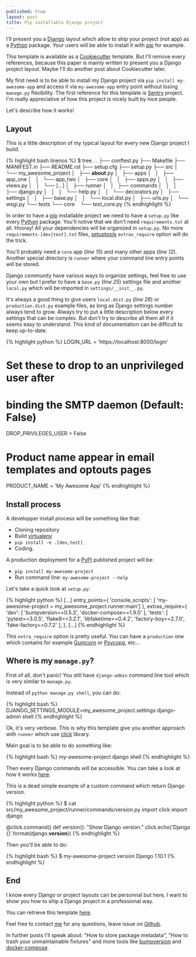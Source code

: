 ```yaml
---
published: true
layout: post
title: Pip installable Django project
---
```


I'll present you a [Django][1] layout which allow to ship your project (not app) as a [Python][5] package. Your users will be able to install it with [pip][2] for example.

This template is available as a [Cookiecutter][3] template. But I'll remove every references, because this paper is mainly written to present you a Django project layout. Maybe I'll do another post about Cookiecutter later.

My first need is to be able to install my Django project via `pip install my-awesome-app` and access it via `my-awesome-app` entry point
without losing `manage.py` flexibility.
The first reference for this template is [Sentry][4] project. I'm really appreciative of how this project is nicely built by nice people.

Let's describe how it works!

## Layout

This is a little description of my typical layout for every new Django project I build.

{% highlight bash linenos %}
$ tree .
.
├── conftest.py
├── Makefile
├── MANIFEST.in
├── README.rst
├── setup.cfg
├── setup.py
├── src
│   └── my_awesome_project
│       ├── __about__.py
│       ├── apps
│       │   ├── app_one
│       │   └── app_two
│       ├── core
│       │   ├── apps.py
│       │   ├── views.py
│       │   └── [...]
│       ├── runner
│       │   ├── commands
│       │   │   ├── django.py
│       │   │   └── help.py
│       │   └── decorators.py
│       ├── settings
│       │   ├── base.py
│       │   └── local.dist.py
│       ├── urls.py
│       └── wsgi.py
└── tests
    └── core
        └── test_core.py
{% endhighlight %}

In order to have a [pip][2] installable project we need to have a `setup.py` like every [Python][5] package.
You'll notive that we don't need `requirements.txt` at all. Hooray! All your dependencies will be organized in `setup.py`.
No more `requirements-[dev|test].txt` files, [setuptools][6] `extras_require` option will do the trick.

You'll probably need a `core` app (*line 15*) and many other apps (*line 12*). Another special directory is `runner` where your
command line entry points will be stored.

Django community have various ways to organize settings, feel free to use your own but I prefer to have a `base.py` (*line 25*) settings file and another `local.py` which will be imported in `settings/__init__.py`.

It's always a good thing to give users `local.dist.py` (*line 26*) or `production.dist.py` example files, as long as Django settings number always tend to grow.
Always try to put a little description below every settings that can be complex. But don't try to describe all them all if it seems easy to understand.
This kind of documentation can be difficult to keep up-to-date.

{% highlight python %}
LOGIN_URL = 'https://localhost:8000/login'
# Set these to drop to an unprivileged user after
# binding the SMTP daemon (Default: False)
DROP_PRIVILEGES_USER = False
# Product name appear in email templates and optouts pages
PRODUCT_NAME = 'My Awesome App'
{% endhighlight %}

## Install process

A developper install process will be something like that:

* Cloning repository
* Build [virtualenv][7]
* `pip install -e .[dev,test]`
* Coding.

A production deployment for a [PyPI][8] published project will be:

* `pip install my-awesome-project`
* Run command line: `my-awesome-project --help`

Let's take a quick look at `setup.py`:


{% highlight python %}
[...]
	entry_points={
        'console_scripts': [
            'my-awesome-project = my_awesome_project.runner:main']
    },
    extras_require={
        'dev': [
            'bumpversion==0.5.3',
            'docker-compose==1.9.0'
        ],
        'tests': [
            'pytest==3.0.5',
            'flake8==3.2.1',
            'libfaketime==0.4.2',
            'factory-boy==2.7.0',
            'fake-factory==0.7.2'
        ],
    },
[...]
{% endhighlight %}

This `extra_require` option is pretty useful. You can have a `production`
one which contains for example [Gunicorn][9] or [Psycopg][10], etc...

## Where is my `manage.py`?

First of all, don't panic! You still have `django-admin` command line tool which is very similar to `manage.py`.

Instead of `python manage.py shell`, you can do:

{% highlight bash %}
DJANGO_SETTINGS_MODULE=my_awesome_project.settings django-admin shell
{% endhighlight %}

Ok, it's very verbose. This is why this template give you another approach with `runner` which use [click][11] library.

Main goal is to be able to do something like:

{% highlight bash %}
my-awesome-project django shell
{% endhighlight %}

Then every Django commands will be accessible. You can take a look at how it works [here][12].

This is a dead simple example of a custom command which return Django version.

{% highlight python %}
$ cat src/my_awesome_project/runner/commands/version.py
import click
import django


@click.command()
def version():
    "Show Django version."
    click.echo('Django {}'.format(django.__version__))
{% endhighlight %}

Then you'll be able to do:

{% highlight bash %}
$ my-awesome-project version
Django 1.10.1
{% endhighlight %}

## End

I know every Django or project layouts can be personnal but here, I want
to show you how to ship a Django project in a professional way.

You can retrieve this template [here][16].

Feel free to contact [me][13] for any questions, leave issue on [Github][12].

In further posts I'll speak about: "How to store package metadata", "How to trash your unmaintainable fixtures" and more tools like [bumpversion][14] and [docker-compose][15].

[1]: https://www.djangoproject.com/
[2]: https://pip.pypa.io/en/stable/
[3]: https://cookiecutter.readthedocs.io/en/latest/
[4]: https://github.com/getsentry/sentry
[5]: https://www.python.org/
[6]: https://setuptools.readthedocs.io/en/latest/
[7]: https://virtualenv.pypa.io/en/stable/
[8]: https://pypi.org/
[9]: http://gunicorn.org/
[10]: http://initd.org/psycopg/docs/
[11]: http://click.pocoo.org/
[12]: https://github.com/toxinu/cookiecutter-django/blob/59daaaebe9c1828dfab1beb7f7c8a22c4376ce7b/%7B%7B%20cookiecutter.package_name%20%7D%7D/src/%7B%7B%20cookiecutter.module_name%20%7D%7D/runner/commands/django.py
[13]: mailto:contact@toxi.nu
[14]: https://github.com/peritus/bumpversion
[15]: https://www.docker.com/products/docker-compose
[16]: https://github.com/toxinu/cookiecutter-django/
